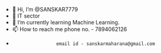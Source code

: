 - 👋 Hi, I’m @SANSKAR7779
- 👀 IT sector
- 🌱 I’m currently learning Machine Learning.
- 📫 How to reach me  phone no. - 7894062126
-                     email id - sanskarmaharana@gmail.com

<!---
SANSKAR7779/SANSKAR7779 is a ✨ special ✨ repository because its `README.md` (this file) appears on your GitHub profile.
You can click the Preview link to take a look at your changes.
--->
